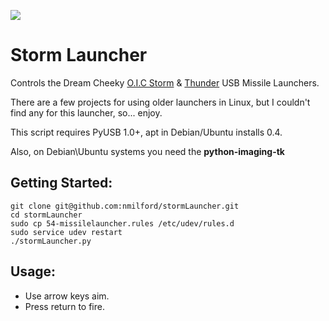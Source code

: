 ![](https://github.com/nmilford/stormLauncher/raw/master/stormLauncher.png)

# Storm Launcher

Controls the Dream Cheeky [O.I.C Storm](http://www.dreamcheeky.com/storm-oic-missile-launcher) & [Thunder](http://www.dreamcheeky.com/thunder-missile-launcher) USB Missile Launchers.  

There are a few projects for using older launchers in Linux, but I couldn't find any for this launcher, so... enjoy.

This script requires PyUSB 1.0+, apt in Debian/Ubuntu installs 0.4.

Also, on Debian\Ubuntu systems you need the __python-imaging-tk__



## Getting Started:

    git clone git@github.com:nmilford/stormLauncher.git
    cd stormLauncher
    sudo cp 54-missilelauncher.rules /etc/udev/rules.d
    sudo service udev restart
    ./stormLauncher.py

## Usage:

* Use arrow keys aim.
* Press return to fire.

